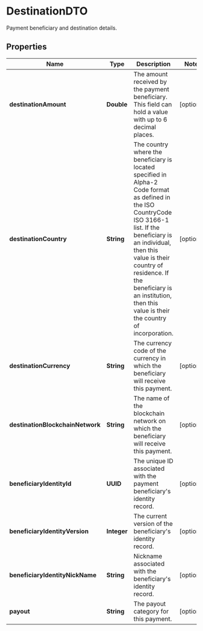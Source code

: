 

# DestinationDTO

Payment beneficiary and destination details.

## Properties

| Name | Type | Description | Notes |
|------------ | ------------- | ------------- | -------------|
|**destinationAmount** | **Double** | The amount received by the payment beneficiary. This field can hold a value with up to 6 decimal places. |  [optional] |
|**destinationCountry** | **String** | The country where the beneficiary is located specified in Alpha-2 Code format as defined in the ISO CountryCode ISO 3166-1 list. If the beneficiary is an individual, then this value is their country of residence. If the beneficiary is an institution, then this value is their the country of incorporation. |  [optional] |
|**destinationCurrency** | **String** | The currency code of the currency in which the beneficiary will receive this payment. |  [optional] |
|**destinationBlockchainNetwork** | **String** | The name of the blockchain network on which the beneficiary will receive this payment. |  [optional] |
|**beneficiaryIdentityId** | **UUID** | The unique ID associated with the payment beneficiary&#39;s identity record. |  [optional] |
|**beneficiaryIdentityVersion** | **Integer** | The current version of the beneficiary&#39;s identity record. |  [optional] |
|**beneficiaryIdentityNickName** | **String** | Nickname associated with the beneficiary&#39;s identity record. |  [optional] |
|**payout** | **String** | The payout category for this payment. |  [optional] |



